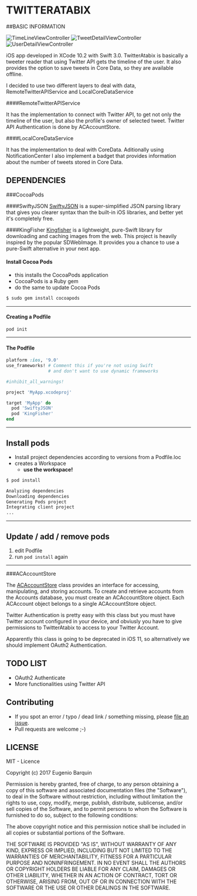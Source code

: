 # TWITTERATABIX
##BASIC INFORMATION

![TimeLineViewController](https://github.com/ebarquin/twitterAtabix/blob/master/ViewControllers/TimeLineViewController.png?raw=true)
![TweetDetailViewController](https://github.com/ebarquin/twitterAtabix/blob/master/ViewControllers/TweetDetailViewController.png?raw=true)
![UserDetailViewController](https://github.com/ebarquin/twitterAtabix/blob/master/ViewControllers/UserDetailViewController.png?raw=true)

iOS app developed in XCode 10.2 with Swift 3.0. TwitterAtabix is basically a tweeter reader that using Twitter API gets the timeline of the user. It also provides the option to save tweets in Core Data, so they are available offline.

I decided to use two different layers to deal with data, RemoteTwitterAPIService and LocalCoreDataService

####RemoteTwitterAPIService 

It has the implementation  to connect with Twitter API, to get not only the timeline of the user, but also the profile's owner of selected tweet. Twitter API Authentication is done by ACAccountStore.

####LocalCoreDataService

It has the implementation to deal with CoreData. Aditionally using NotificationCenter I also implement a badget that provides information about the number of tweets stored in Core Data.



## DEPENDENCIES
###CocoaPods

####SwiftyJSON
[SwiftyJSON](https://github.com/SwiftyJSON/SwiftyJSON) is a super-simplified JSON parsing library that gives you clearer syntax than the built-in iOS libraries, and better yet it's completely free.

####KingFisher
[Kingfisher](https://github.com/onevcat/Kingfisher) is a lightweight, pure-Swift library for downloading and caching images from the web. This project is heavily inspired by the popular SDWebImage. It provides you a chance to use a pure-Swift alternative in your next app.


#### Install Cocoa Pods

- this installs the CocoaPods application
- CocoaPods is a Ruby gem
- do the same to update Cocoa Pods

```bash
$ sudo gem install cocoapods
```

---


#### Creating a Podfile

```
pod init
```


---

#### The Podfile


```ruby
platform :ios, '9.0'
use_frameworks! # Comment this if you're not using Swift 
                # and don't want to use dynamic frameworks

#inhibit_all_warnings!

project 'MyApp.xcodeproj'

target 'MyApp' do
  pod 'SwiftyJSON'
  pod 'KingFisher'
end
```

---

## Install pods

- Install project dependencies according to versions from a Podfile.loc
- creates a Workspace
    - __use the workspace!__

```bash
$ pod install

Analyzing dependencies
Downloading dependencies
Generating Pods project
Integrating client project
...
```

---

## Update / add / remove pods

1. edit Podfile
1. run `pod install` again

---


###ACAccountStore

The [ACAccountStore](https://developer.apple.com/documentation/accounts/acaccountstore) class provides an interface for accessing, manipulating, and storing accounts. To create and retrieve accounts from the Accounts database, you must create an ACAccountStore object. Each 
ACAccount object belongs to a single ACAccountStore object.

Twitter Authentication is pretty easy with this class but you must have Twitter account configured in your device, and obviusly you have to give permissions to TwitterAtabix to access to your Twitter Account.

Apparently this class is going to be deprecated in iOS 11, so alternatively we should implement OAuth2 Authentication.  


## TODO LIST

- OAuth2 Authenticate
- More functionalities using Twitter API



## Contributing

- If you spot an error / typo / dead link / something missing, please [file an issue](https://github.com/ebarquin/twitterAtabix/issues).
- Pull requests are welcome ;-)

## LICENSE

MIT - Licence

Copyright (c) 2017 Eugenio Barquin

Permission is hereby granted, free of charge, to any person obtaining a copy of this software and associated documentation files (the "Software"), to deal in the Software without restriction, including without limitation the rights to use, copy, modify, merge, publish, distribute, sublicense, and/or sell copies of the Software, and to permit persons to whom the Software is furnished to do so, subject to the following conditions:

The above copyright notice and this permission notice shall be included in all copies or substantial portions of the Software.

THE SOFTWARE IS PROVIDED "AS IS", WITHOUT WARRANTY OF ANY KIND, EXPRESS OR IMPLIED, INCLUDING BUT NOT LIMITED TO THE WARRANTIES OF MERCHANTABILITY, FITNESS FOR A PARTICULAR PURPOSE AND NONINFRINGEMENT. IN NO EVENT SHALL THE AUTHORS OR COPYRIGHT HOLDERS BE LIABLE FOR ANY CLAIM, DAMAGES OR OTHER LIABILITY, WHETHER IN AN ACTION OF CONTRACT, TORT OR OTHERWISE, ARISING FROM, OUT OF OR IN CONNECTION WITH THE SOFTWARE OR THE USE OR OTHER DEALINGS IN THE SOFTWARE.
